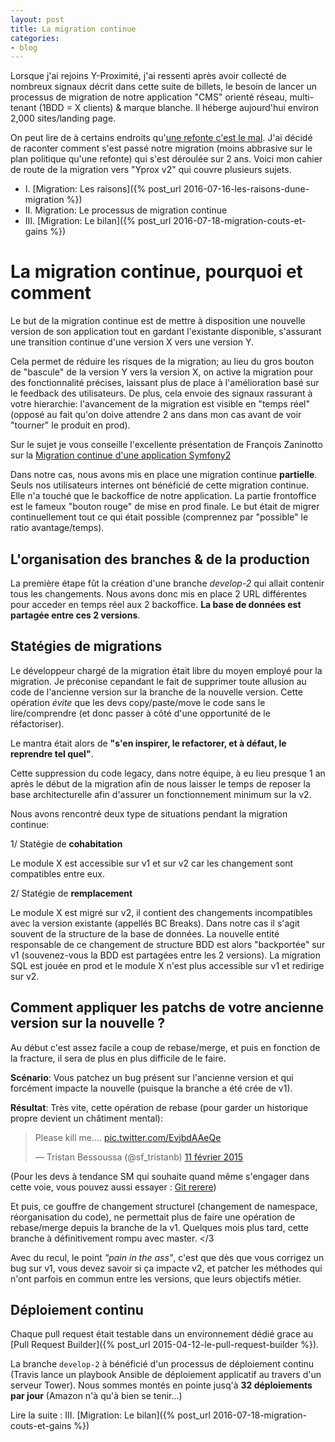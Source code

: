 ```yaml
---
layout: post
title: La migration continue
categories:
- blog
---
```


Lorsque j'ai rejoins Y-Proximité, j'ai ressenti après avoir collecté de nombreux signaux décrit dans cette suite de billets, le besoin de lancer un processus de migration de notre application "CMS" orienté réseau, multi-tenant (1BDD = X clients) & marque blanche. Il héberge aujourd'hui environ 2,000 sites/landing page.

On peut lire de à certains endroits qu'[une refonte c'est le mal](http://www.joelonsoftware.com/articles/fog0000000069.html). J'ai décidé de raconter comment s'est passé notre migration (moins abbrasive sur le plan politique qu'une refonte) qui s'est déroulée sur 2 ans. Voici mon cahier de route de la migration vers "Yprox v2" qui couvre plusieurs sujets.

* I. [Migration: Les raisons]({% post_url 2016-07-16-les-raisons-dune-migration %})
* II. Migration: Le processus de migration continue
* III. [Migration: Le bilan]({% post_url 2016-07-18-migration-couts-et-gains %})

# La migration continue, pourquoi et comment

Le but de la migration continue est de mettre à disposition une nouvelle version de son application tout en gardant l'existante disponible, s'assurant une transition continue d'une version X vers une version Y.

Cela permet de réduire les risques de la migration; au lieu du gros bouton de "bascule" de la version Y vers la version X, on active la migration pour des fonctionnalité précises, laissant plus de place à l'amélioration basé sur le feedback des utilisateurs.
De plus, cela envoie des signaux rassurant à votre hierarchie: l'avancement de la migration est visible en "temps réel" (opposé au fait qu'on doive attendre 2 ans dans mon cas avant de voir "tourner" le produit en prod).

Sur le sujet je vous conseille l'excellente présentation de François Zaninotto sur la [Migration continue d'une application Symfony2](https://www.youtube.com/watch?v=CvPD9iG0w-E)

Dans notre cas, nous avons mis en place une migration continue **partielle**. Seuls nos utilisateurs internes ont bénéficié de cette migration continue. Elle n'a touché que le backoffice de notre application. La partie frontoffice est le fameux "bouton rouge" de mise en prod finale.
Le but était de migrer continuellement tout ce qui était possible (comprennez par "possible" le ratio avantage/temps).

## L'organisation des branches & de la production

La première étape fût la création d'une branche _develop-2_ qui allait contenir tous les changements.
Nous avons donc mis en place 2 URL différentes pour acceder en temps réel aux 2 backoffice. **La base de données est partagée entre ces 2 versions**.

## Statégies de migrations

Le développeur chargé de la migration était libre du moyen employé pour la migration. 
Je préconise cepandant le fait de supprimer toute allusion au code de l'ancienne version sur la branche de la nouvelle version. Cette opération _évite_ que les devs copy/paste/move le code sans le lire/comprendre (et donc passer à côté d'une opportunité de le réfactoriser). 

Le mantra était alors de **"s'en inspirer, le refactorer, et à défaut, le reprendre tel quel"**.

Cette suppression du code legacy, dans notre équipe, à eu lieu presque 1 an après le début de la migration afin de nous laisser le temps de reposer la base architecturelle afin d'assurer un fonctionnement minimum sur la v2.

Nous avons rencontré deux type de situations pendant la migration continue: 

1/ Statégie de **cohabitation**

Le module X est accessible sur v1 et sur v2 car les changement sont compatibles entre eux.

2/ Statégie de **remplacement**

Le module X est migré sur v2, il contient des changements incompatibles avec la version existante (appellés BC Breaks). Dans notre cas il s'agit souvent de la structure de la base de données.
La nouvelle entité responsable de ce changement de structure BDD est alors "backportée" sur v1 (souvenez-vous la BDD est partagées entre les 2 versions). La migration SQL est jouée en prod et le module X n'est plus accessible sur v1 et redirige sur v2.

## Comment appliquer les patchs de votre ancienne version sur la nouvelle ?

Au début c'est assez facile a coup de rebase/merge, et puis en fonction de la fracture, il sera de plus en plus difficile de le faire.

**Scénario**: Vous patchez un bug présent sur l'ancienne version et qui forcément impacte la nouvelle (puisque la branche a été crée de v1).

**Résultat**: Très vite, cette opération de rebase (pour garder un historique propre devient un châtiment mental):

<blockquote class="twitter-tweet" data-lang="fr"><p lang="en" dir="ltr">Please kill me.... <a href="http://t.co/EvjbdAAeQe">pic.twitter.com/EvjbdAAeQe</a></p>&mdash; Tristan Bessoussa (@sf_tristanb) <a href="https://twitter.com/sf_tristanb/status/565523044404580352">11 février 2015</a></blockquote>
<script async src="//platform.twitter.com/widgets.js" charset="utf-8"></script>

(Pour les devs à tendance SM qui souhaite quand même s'engager dans cette voie, vous pouvez aussi essayer : [Git rerere](http://www.git-attitude.fr/2014/11/04/git-rerere/))

Et puis, ce gouffre de changement structurel (changement de namespace, réorganisation du code), ne permettait plus de faire une opération de rebase/merge depuis la branche de la v1.
Quelques mois plus tard, cette branche à définitivement rompu avec master. </3

Avec du recul, le point _"pain in the ass"_, c'est que dès que vous corrigez un bug sur v1, vous devez savoir si ça impacte v2, et patcher les méthodes qui n'ont parfois en commun entre les versions, que leurs objectifs métier.

## Déploiement continu

Chaque pull request était testable dans un environnement dédié grace au [Pull Request Builder]({% post_url 2015-04-12-le-pull-request-builder %}).

La branche `develop-2` à bénéficié d'un processus de déploiement continu (Travis lance un playbook Ansible de déploiement applicatif au travers d'un serveur Tower). Nous sommes montés en pointe jusq'à **32 déploiements par jour** (Amazon n'à qu'à bien se tenir...)

Lire la suite : III. [Migration: Le bilan]({% post_url 2016-07-18-migration-couts-et-gains %})
